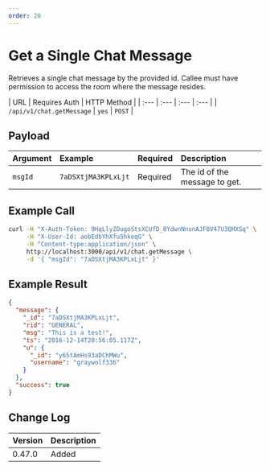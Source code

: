 ```yaml
---
order: 20
---
```


# Get a Single Chat Message
Retrieves a single chat message by the provided id. Callee must have permission to access the room where the message resides.

| URL | Requires Auth | HTTP Method |
| :--- | :--- | :--- | :--- |
| `/api/v1/chat.getMessage` | `yes` | `POST` |

## Payload
| Argument | Example | Required | Description |
| :--- | :--- | :--- | :--- |
| `msgId` | `7aDSXtjMA3KPLxLjt` | Required | The id of the message to get. |

## Example Call
```bash
curl -H "X-Auth-Token: 9HqLlyZOugoStsXCUfD_0YdwnNnunAJF8V47U3QHXSq" \
     -H "X-User-Id: aobEdbYhXfu5hkeqG" \
     -H "Content-type:application/json" \
     http://localhost:3000/api/v1/chat.getMessage \
     -d '{ "msgId": "7aDSXtjMA3KPLxLjt" }'
```

## Example Result
```json
{
  "message": {
    "_id": "7aDSXtjMA3KPLxLjt",
    "rid": "GENERAL",
    "msg": "This is a test!",
    "ts": "2016-12-14T20:56:05.117Z",
    "u": {
      "_id": "y65tAmHs93aDChMWu",
      "username": "graywolf336"
    }
  },
  "success": true
}
```

## Change Log
| Version | Description |
| :--- | :--- |
| 0.47.0 | Added |
